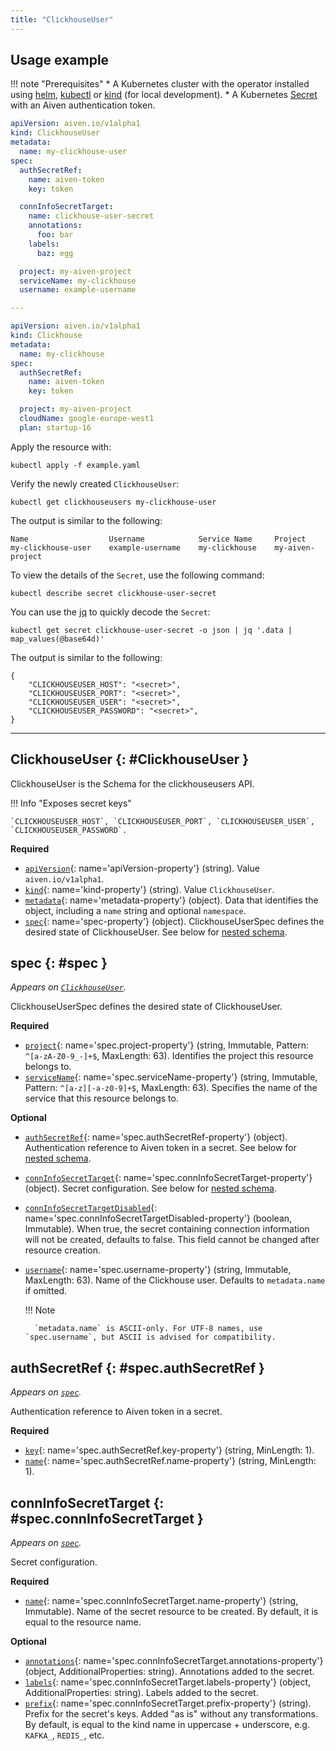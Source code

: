 ```yaml
---
title: "ClickhouseUser"
---
```


## Usage example

!!! note "Prerequisites"
	* A Kubernetes cluster with the operator installed using [helm](../installation/helm.md), [kubectl](../installation/kubectl.md) or [kind](../contributing/developer-guide.md) (for local development).
	* A Kubernetes [Secret](../authentication.md) with an Aiven authentication token.

```yaml linenums="1"
apiVersion: aiven.io/v1alpha1
kind: ClickhouseUser
metadata:
  name: my-clickhouse-user
spec:
  authSecretRef:
    name: aiven-token
    key: token

  connInfoSecretTarget:
    name: clickhouse-user-secret
    annotations:
      foo: bar
    labels:
      baz: egg

  project: my-aiven-project
  serviceName: my-clickhouse
  username: example-username

---

apiVersion: aiven.io/v1alpha1
kind: Clickhouse
metadata:
  name: my-clickhouse
spec:
  authSecretRef:
    name: aiven-token
    key: token

  project: my-aiven-project
  cloudName: google-europe-west1
  plan: startup-16
```

Apply the resource with:

```shell
kubectl apply -f example.yaml
```

Verify the newly created `ClickhouseUser`:

```shell
kubectl get clickhouseusers my-clickhouse-user
```

The output is similar to the following:
```shell
Name                  Username            Service Name     Project             
my-clickhouse-user    example-username    my-clickhouse    my-aiven-project    
```

To view the details of the `Secret`, use the following command:
```shell
kubectl describe secret clickhouse-user-secret
```

You can use the [jq](https://github.com/jqlang/jq) to quickly decode the `Secret`:

```shell
kubectl get secret clickhouse-user-secret -o json | jq '.data | map_values(@base64d)'
```

The output is similar to the following:

```{ .json .no-copy }
{
	"CLICKHOUSEUSER_HOST": "<secret>",
	"CLICKHOUSEUSER_PORT": "<secret>",
	"CLICKHOUSEUSER_USER": "<secret>",
	"CLICKHOUSEUSER_PASSWORD": "<secret>",
}
```

---

## ClickhouseUser {: #ClickhouseUser }

ClickhouseUser is the Schema for the clickhouseusers API.

!!! Info "Exposes secret keys"

    `CLICKHOUSEUSER_HOST`, `CLICKHOUSEUSER_PORT`, `CLICKHOUSEUSER_USER`, `CLICKHOUSEUSER_PASSWORD`.

**Required**

- [`apiVersion`](#apiVersion-property){: name='apiVersion-property'} (string). Value `aiven.io/v1alpha1`.
- [`kind`](#kind-property){: name='kind-property'} (string). Value `ClickhouseUser`.
- [`metadata`](#metadata-property){: name='metadata-property'} (object). Data that identifies the object, including a `name` string and optional `namespace`.
- [`spec`](#spec-property){: name='spec-property'} (object). ClickhouseUserSpec defines the desired state of ClickhouseUser. See below for [nested schema](#spec).

## spec {: #spec }

_Appears on [`ClickhouseUser`](#ClickhouseUser)._

ClickhouseUserSpec defines the desired state of ClickhouseUser.

**Required**

- [`project`](#spec.project-property){: name='spec.project-property'} (string, Immutable, Pattern: `^[a-zA-Z0-9_-]+$`, MaxLength: 63). Identifies the project this resource belongs to.
- [`serviceName`](#spec.serviceName-property){: name='spec.serviceName-property'} (string, Immutable, Pattern: `^[a-z][-a-z0-9]+$`, MaxLength: 63). Specifies the name of the service that this resource belongs to.

**Optional**

- [`authSecretRef`](#spec.authSecretRef-property){: name='spec.authSecretRef-property'} (object). Authentication reference to Aiven token in a secret. See below for [nested schema](#spec.authSecretRef).
- [`connInfoSecretTarget`](#spec.connInfoSecretTarget-property){: name='spec.connInfoSecretTarget-property'} (object). Secret configuration. See below for [nested schema](#spec.connInfoSecretTarget).
- [`connInfoSecretTargetDisabled`](#spec.connInfoSecretTargetDisabled-property){: name='spec.connInfoSecretTargetDisabled-property'} (boolean, Immutable). When true, the secret containing connection information will not be created, defaults to false. This field cannot be changed after resource creation.
- [`username`](#spec.username-property){: name='spec.username-property'} (string, Immutable, MaxLength: 63). Name of the Clickhouse user. Defaults to `metadata.name` if omitted.

    !!! Note

        `metadata.name` is ASCII-only. For UTF-8 names, use `spec.username`, but ASCII is advised for compatibility.

## authSecretRef {: #spec.authSecretRef }

_Appears on [`spec`](#spec)._

Authentication reference to Aiven token in a secret.

**Required**

- [`key`](#spec.authSecretRef.key-property){: name='spec.authSecretRef.key-property'} (string, MinLength: 1).
- [`name`](#spec.authSecretRef.name-property){: name='spec.authSecretRef.name-property'} (string, MinLength: 1).

## connInfoSecretTarget {: #spec.connInfoSecretTarget }

_Appears on [`spec`](#spec)._

Secret configuration.

**Required**

- [`name`](#spec.connInfoSecretTarget.name-property){: name='spec.connInfoSecretTarget.name-property'} (string, Immutable). Name of the secret resource to be created. By default, it is equal to the resource name.

**Optional**

- [`annotations`](#spec.connInfoSecretTarget.annotations-property){: name='spec.connInfoSecretTarget.annotations-property'} (object, AdditionalProperties: string). Annotations added to the secret.
- [`labels`](#spec.connInfoSecretTarget.labels-property){: name='spec.connInfoSecretTarget.labels-property'} (object, AdditionalProperties: string). Labels added to the secret.
- [`prefix`](#spec.connInfoSecretTarget.prefix-property){: name='spec.connInfoSecretTarget.prefix-property'} (string). Prefix for the secret's keys.
    Added "as is" without any transformations.
    By default, is equal to the kind name in uppercase + underscore, e.g. `KAFKA_`, `REDIS_`, etc.
